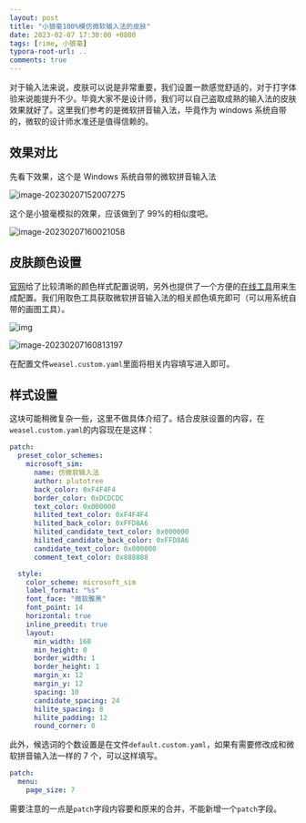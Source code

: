 ```yaml
---
layout: post
title: "小狼毫100%模仿微软输入法的皮肤"
date: 2023-02-07 17:30:00 +0800
tags: [rime, 小狼毫]
typora-root-url: ..
comments: true
---
```


对于输入法来说，皮肤可以说是非常重要，我们设置一款感觉舒适的，对于打字体验来说能提升不少。毕竟大家不是设计师，我们可以自己盗取成熟的输入法的皮肤效果就好了。这里我们参考的是微软拼音输入法，毕竟作为 windows 系统自带的，微软的设计师水准还是值得信赖的。

## 效果对比

先看下效果，这个是 Windows 系统自带的微软拼音输入法

![image-20230207152007275](https://pic-1251468582.picsh.myqcloud.com/pic/2023/02/07/210a5e.png)

这个是小狼毫模拟的效果，应该做到了 99%的相似度吧。

![image-20230207160021058](https://pic-1251468582.picsh.myqcloud.com/pic/2023/02/07/5d9de1.png)

## 皮肤颜色设置

[官网](https://github.com/rime/home/wiki/CustomizationGuide#%E4%B8%80%E4%BE%8B%E5%AE%9A%E8%A3%BD%E5%B0%8F%E7%8B%BC%E6%AF%AB%E9%85%8D%E8%89%B2%E6%96%B9%E6%A1%88)给了比较清晰的颜色样式配置说明，另外也提供了一个方便的[在线工具](https://bennyyip.github.io/Rime-See-Me/)用来生成配置。我们用取色工具获取微软拼音输入法的相关颜色填充即可（可以用系统自带的画图工具）。

![img](https://pic-1251468582.picsh.myqcloud.com/pic/2023/02/07/f711c9)

![image-20230207160813197](https://pic-1251468582.picsh.myqcloud.com/pic/2023/02/07/aa4b39.png)

在配置文件`weasel.custom.yaml`里面将相关内容填写进入即可。

## 样式设置

这块可能稍微复杂一些，这里不做具体介绍了。结合皮肤设置的内容，在`weasel.custom.yaml`的内容现在是这样：

```yaml
patch:
  preset_color_schemes:
    microsoft_sim:
      name: 仿微软输入法
      author: plutotree
      back_color: 0xF4F4F4
      border_color: 0xDCDCDC
      text_color: 0x000000
      hilited_text_color: 0xF4F4F4
      hilited_back_color: 0xFFD8A6
      hilited_candidate_text_color: 0x000000
      hilited_candidate_back_color: 0xFFD8A6
      candidate_text_color: 0x000000
      comment_text_color: 0x888888

  style:
    color_scheme: microsoft_sim
    label_format: "%s"
    font_face: "微软雅黑"
    font_point: 14
    horizontal: true
    inline_preedit: true
    layout:
      min_width: 160
      min_height: 0
      border_width: 1
      border_height: 1
      margin_x: 12
      margin_y: 12
      spacing: 10
      candidate_spacing: 24
      hilite_spacing: 8
      hilite_padding: 12
      round_corner: 0
```

此外，候选词的个数设置是在文件`default.custom.yaml`，如果有需要修改成和微软拼音输入法一样的 7 个，可以这样填写。

```yaml
patch:
  menu:
    page_size: 7
```

需要注意的一点是`patch`字段内容要和原来的合并，不能新增一个`patch`字段。
